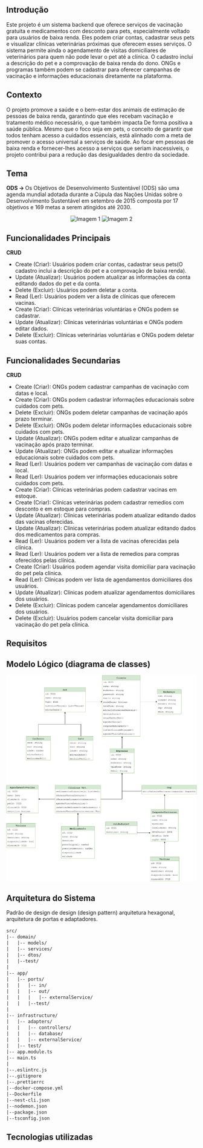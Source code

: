 ## Introdução

Este projeto é um sistema backend que oferece serviços de vacinação gratuita e medicamentos com desconto para pets, especialmente voltado para usuários de baixa renda. Eles podem criar contas, cadastrar seus pets e visualizar clínicas veterinárias próximas que oferecem esses serviços. O sistema permite ainda o agendamento de visitas domiciliares de veterinários para quem não pode levar o pet até a clínica. O cadastro inclui a descrição do pet e a comprovação de baixa renda do dono. ONGs e programas também podem se cadastrar para oferecer campanhas de vacinação e informações educacionais diretamente na plataforma.

## Contexto
O projeto promove a saúde e o bem-estar dos animais de estimação de pessoas de baixa renda, garantindo que eles recebam vacinação e tratamento médico necessário, o que também impacta De forma positiva a saúde pública. Mesmo que o foco seja em pets, o conceito de garantir que todos tenham acesso a cuidados essenciais, está alinhado com a meta de promover o acesso universal a serviços de saúde. Ao focar em pessoas de baixa renda e fornecer-lhes acesso a serviços que seriam inacessíveis, o projeto contribui para a redução das desigualdades dentro da sociedade.

## Tema
<strong>ODS -> </strong>
Os Objetivos de Desenvolvimento Sustentável (ODS) são uma agenda mundial adotada durante a Cúpula das Nações Unidas sobre o Desenvolvimento Sustentável em setembro de 2015 composta por 17 objetivos e 169 metas a serem atingidos até 2030.
<p align="center">
<img src="https://encrypted-tbn0.gstatic.com/images?q=tbn:ANd9GcTgO1rfnxc-yCeCYfvC3fNfAUJRAQMs_HOv_g&s" alt="Imagem 1">
  <img src="https://encrypted-tbn0.gstatic.com/images?q=tbn:ANd9GcTYRf4cBW7AZ1sT21E16IMw01LmKpNNsAnQig&s" alt="Imagem 2">
</p>

## Funcionalidades Principais
<strong>CRUD</strong>
* Create (Criar): Usuários podem criar contas, cadastrar seus pets(O cadastro inclui a descrição do pet e a comprovação de baixa renda). 
* Update (Atualizar): Usuários podem atualizar as informações da conta editando dados do pet e da conta.
* Delete (Excluir): Usuários podem deletar a conta.
* Read (Ler): Usuários podem ver a lista de clínicas que oferecem vacinas.
* Create (Criar): Clínicas veterinárias voluntárias e ONGs podem se cadastrar.
* Update (Atualizar): Clínicas veterinárias voluntárias e ONGs podem editar dados.
* Delete (Excluir): Clínicas veterinárias voluntárias e ONGs podem deletar suas contas.
  

## Funcionalidades Secundarias
<strong>CRUD</strong>
* Create (Criar): ONGs podem cadastrar campanhas de vacinação com datas e local.
* Create (Criar): ONGs podem cadastrar informações educacionais sobre cuidados com pets.
* Delete (Excluir): ONGs podem deletar campanhas de vacinação após prazo terminar.
* Delete (Excluir): ONGs podem deletar informações educacionais sobre cuidados com pets.
* Update (Atualizar): ONGs podem editar e atualizar campanhas de vacinação após prazo terminar.
* Update (Atualizar): ONGs podem editar e atualizar informações educacionais sobre cuidados com pets.
* Read (Ler): Usuários podem ver campanhas de vacinação com datas e local.
* Read (Ler): Usuários podem ver informações educacionais sobre cuidados com pets.
* Create (Criar): Clínicas veterinárias podem cadastrar vacinas em estoque.
* Create (Criar): Clínicas veterinárias podem cadastrar remedios com desconto e em estoque para compras.
* Update (Atualizar): Clínicas veterinárias podem atualizar editando dados das vacinas oferecidas.
* Update (Atualizar): Clínicas veterinárias podem atualizar editando dados dos medicamentos para compras.
* Read (Ler): Usuários podem ver a lista de vacinas oferecidas pela clínica.
* Read (Ler): Usuários podem ver a lista de remedios para compras oferecidos pelas clínica.
* Create (Criar): Usuários podem agendar visita domiciliar para vacinação do pet pela clínica.
* Read (Ler): Clínicas podem ver lista de agendamentos domiciliares dos usuários.
* Update (Atualizar): Clínicas podem atualizar agendamentos domiciliares dos usuários.
* Delete (Excluir): Clínicas podem cancelar agendamentos domiciliares dos usuários.
* Delete (Excluir): Usuários podem cancelar visita domiciliar para vacinação do pet pela clínica.

## Requisitos

## Modelo Lógico (diagrama de classes)

<p align="center">
<img src="assets/digramaClassePetLivre.drawio.png" alt="Imagem 1">
</p>

## Arquitetura do Sistema
Padrão de design de design (design pattern) arquitetura hexagonal, arquitetura de portas e adaptadores.
```
src/
|-- domain/
|   |-- models/
|   |-- services/
|   |-- dtos/
|   |--test/
|
|-- app/
|   |-- ports/
|   |   |-- in/
|   |   |-- out/
|   |   |   |-- externalService/
|   |   |--test/
|
|-- infrastructure/
|   |-- adapters/
|   |   |-- controllers/
|   |   |-- database/
|   |   |-- externalService/
|   |-- test/
|-- app.module.ts
|-- main.ts
|
|--.eslintrc.js
|--.gitignore
|--.prettierrc
|--docker-compose.yml
|--Dockerfile
|--nest-cli.json
|--nodemon.json
|--package.json
|--tsconfig.json
```

## Tecnologias utilizadas
